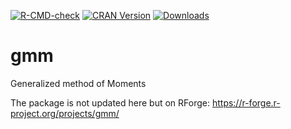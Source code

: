 <!-- badges: start -->
[![R-CMD-check](https://github.com/pchausse/gmm/actions/workflows/R-CMD-check.yaml/badge.svg)](https://github.com/pchausse/gmm/actions/workflows/R-CMD-check.yaml)
[![CRAN Version](https://www.r-pkg.org/badges/version/gmm)](https://cran.r-project.org/package=gmm)
[![Downloads](https://cranlogs.r-pkg.org/badges/gmm?color=brightgreen)](https://CRAN.R-project.org/package=gmm)
<!-- badges: end -->

# gmm
Generalized method of Moments 

The package is not updated here but on RForge: https://r-forge.r-project.org/projects/gmm/
